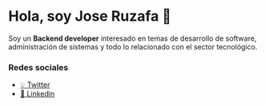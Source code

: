 # Hola, soy Jose Ruzafa 👋

Soy un **Backend developer** interesado en temas de desarrollo de software, administración de sistemas y todo lo relacionado con el sector tecnológico.

### Redes sociales
- [💡 Twitter](https://twitter.com/jruzafa)
- [👔 Linkedin](https://www.linkedin.com/in/joseruzafa)
